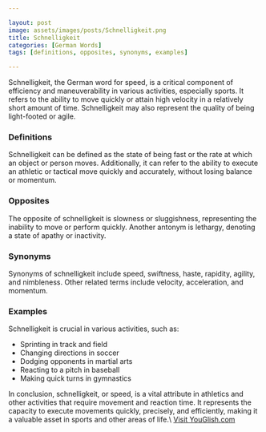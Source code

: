 ```yaml
---

layout: post
image: assets/images/posts/Schnelligkeit.png
title: Schnelligkeit
categories: [German Words]
tags: [definitions, opposites, synonyms, examples]

---
```


Schnelligkeit, the German word for speed, is a critical component of efficiency and maneuverability in various activities, especially sports. It refers to the ability to move quickly or attain high velocity in a relatively short amount of time. Schnelligkeit may also represent the quality of being light-footed or agile.

### Definitions

Schnelligkeit can be defined as the state of being fast or the rate at which an object or person moves. Additionally, it can refer to the ability to execute an athletic or tactical move quickly and accurately, without losing balance or momentum.

### Opposites

The opposite of schnelligkeit is slowness or sluggishness, representing the inability to move or perform quickly. Another antonym is lethargy, denoting a state of apathy or inactivity.

### Synonyms

Synonyms of schnelligkeit include speed, swiftness, haste, rapidity, agility, and nimbleness. Other related terms include velocity, acceleration, and momentum.

### Examples

Schnelligkeit is crucial in various activities, such as:

- Sprinting in track and field
- Changing directions in soccer
- Dodging opponents in martial arts
- Reacting to a pitch in baseball
- Making quick turns in gymnastics

In conclusion, schnelligkeit, or speed, is a vital attribute in athletics and other activities that require movement and reaction time. It represents the capacity to execute movements quickly, precisely, and efficiently, making it a valuable asset in sports and other areas of life.\ <a id="yg-widget-0" class="youglish-widget" data-query="Schnelligkeit" data-lang="german" data-components="8412" data-auto-start="0" data-bkg-color="theme_light" data-title="How%20to%20pronounce%20Schnelligkeit%20in%20German"  rel="nofollow" href="https://youglish.com">Visit YouGlish.com</a><script async src="https://youglish.com/public/emb/widget.js" charset="utf-8"></script>